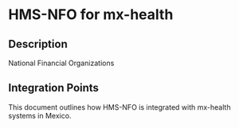# HMS-NFO for mx-health

## Description

National Financial Organizations

## Integration Points

This document outlines how HMS-NFO is integrated with mx-health systems in Mexico.
